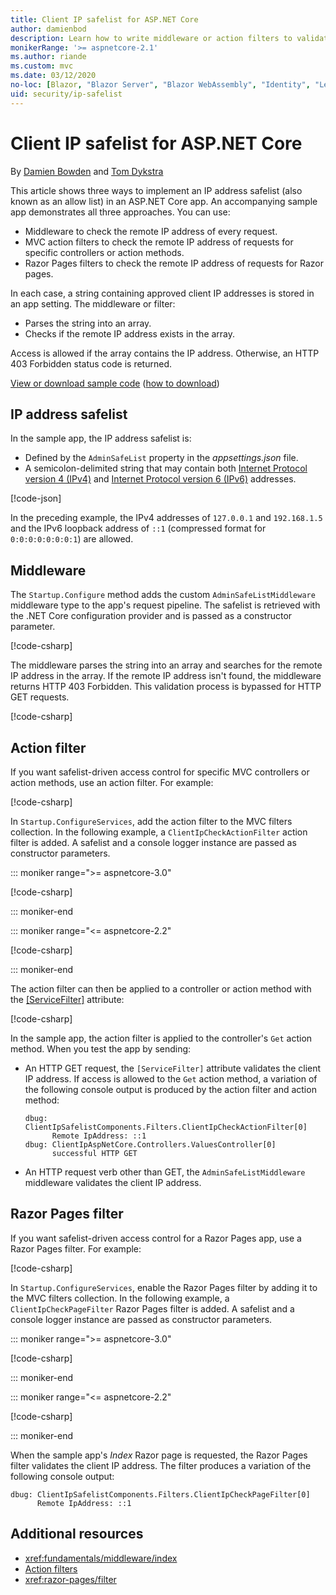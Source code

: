 ```yaml
---
title: Client IP safelist for ASP.NET Core
author: damienbod
description: Learn how to write middleware or action filters to validate remote IP addresses against a list of approved IP addresses.
monikerRange: '>= aspnetcore-2.1'
ms.author: riande
ms.custom: mvc
ms.date: 03/12/2020
no-loc: [Blazor, "Blazor Server", "Blazor WebAssembly", "Identity", "Let's Encrypt", Razor, SignalR]
uid: security/ip-safelist
---
```

# Client IP safelist for ASP.NET Core

By [Damien Bowden](https://twitter.com/damien_bod) and [Tom Dykstra](https://github.com/tdykstra)
 
This article shows three ways to implement an IP address safelist (also known as an allow list) in an ASP.NET Core app. An accompanying sample app demonstrates all three approaches. You can use:

* Middleware to check the remote IP address of every request.
* MVC action filters to check the remote IP address of requests for specific controllers or action methods.
* Razor Pages filters to check the remote IP address of requests for Razor pages.

In each case, a string containing approved client IP addresses is stored in an app setting. The middleware or filter:

* Parses the string into an array. 
* Checks if the remote IP address exists in the array.

Access is allowed if the array contains the IP address. Otherwise, an HTTP 403 Forbidden status code is returned.

[View or download sample code](https://github.com/dotnet/AspNetCore.Docs/tree/master/aspnetcore/security/ip-safelist/samples) ([how to download](xref:index#how-to-download-a-sample))

## IP address safelist

In the sample app, the IP address safelist is:

* Defined by the `AdminSafeList` property in the *appsettings.json* file.
* A semicolon-delimited string that may contain both [Internet Protocol version 4 (IPv4)](https://wikipedia.org/wiki/IPv4) and [Internet Protocol version 6 (IPv6)](https://wikipedia.org/wiki/IPv6) addresses.

[!code-json[](ip-safelist/samples/3.x/ClientIpAspNetCore/appsettings.json?range=1-3&highlight=2)]

In the preceding example, the IPv4 addresses of `127.0.0.1` and `192.168.1.5` and the IPv6 loopback address of `::1` (compressed format for `0:0:0:0:0:0:0:1`) are allowed.

## Middleware

The `Startup.Configure` method adds the custom `AdminSafeListMiddleware` middleware type to the app's request pipeline. The safelist is retrieved with the .NET Core configuration provider and is passed as a constructor parameter.

[!code-csharp[](ip-safelist/samples/3.x/ClientIpAspNetCore/Startup.cs?name=snippet_ConfigureAddMiddleware)]

The middleware parses the string into an array and searches for the remote IP address in the array. If the remote IP address isn't found, the middleware returns HTTP 403 Forbidden. This validation process is bypassed for HTTP GET requests.

[!code-csharp[](ip-safelist/samples/Shared/ClientIpSafelistComponents/Middlewares/AdminSafeListMiddleware.cs?name=snippet_ClassOnly)]

## Action filter

If you want safelist-driven access control for specific MVC controllers or action methods, use an action filter. For example:

[!code-csharp[](ip-safelist/samples/Shared/ClientIpSafelistComponents/Filters/ClientIpCheckActionFilter.cs?name=snippet_ClassOnly)]

In `Startup.ConfigureServices`, add the action filter to the MVC filters collection. In the following example, a `ClientIpCheckActionFilter` action filter is added. A safelist and a console logger instance are passed as constructor parameters.

::: moniker range=">= aspnetcore-3.0"

[!code-csharp[](ip-safelist/samples/3.x/ClientIpAspNetCore/Startup.cs?name=snippet_ConfigureServicesActionFilter)]

::: moniker-end

::: moniker range="<= aspnetcore-2.2"

[!code-csharp[](ip-safelist/samples/2.x/ClientIpAspNetCore/Startup.cs?name=snippet_ConfigureServicesActionFilter)]

::: moniker-end

The action filter can then be applied to a controller or action method with the [[ServiceFilter]](xref:Microsoft.AspNetCore.Mvc.ServiceFilterAttribute) attribute:

[!code-csharp[](ip-safelist/samples/3.x/ClientIpAspNetCore/Controllers/ValuesController.cs?name=snippet_ActionFilter&highlight=1)]

In the sample app, the action filter is applied to the controller's `Get` action method. When you test the app by sending:

* An HTTP GET request, the `[ServiceFilter]` attribute validates the client IP address. If access is allowed to the `Get` action method, a variation of the following console output is produced by the action filter and action method:

    ```
    dbug: ClientIpSafelistComponents.Filters.ClientIpCheckActionFilter[0]
          Remote IpAddress: ::1
    dbug: ClientIpAspNetCore.Controllers.ValuesController[0]
          successful HTTP GET    
    ```

* An HTTP request verb other than GET, the `AdminSafeListMiddleware` middleware validates the client IP address.

## Razor Pages filter

If you want safelist-driven access control for a Razor Pages app, use a Razor Pages filter. For example:

[!code-csharp[](ip-safelist/samples/Shared/ClientIpSafelistComponents/Filters/ClientIpCheckPageFilter.cs?name=snippet_ClassOnly)]

In `Startup.ConfigureServices`, enable the Razor Pages filter by adding it to the MVC filters collection. In the following example, a `ClientIpCheckPageFilter` Razor Pages filter is added. A safelist and a console logger instance are passed as constructor parameters.

::: moniker range=">= aspnetcore-3.0"

[!code-csharp[](ip-safelist/samples/3.x/ClientIpAspNetCore/Startup.cs?name=snippet_ConfigureServicesPageFilter)]

::: moniker-end

::: moniker range="<= aspnetcore-2.2"

[!code-csharp[](ip-safelist/samples/2.x/ClientIpAspNetCore/Startup.cs?name=snippet_ConfigureServicesPageFilter)]

::: moniker-end

When the sample app's *Index* Razor page is requested, the Razor Pages filter validates the client IP address. The filter produces a variation of the following console output:

```
dbug: ClientIpSafelistComponents.Filters.ClientIpCheckPageFilter[0]
      Remote IpAddress: ::1
```

## Additional resources

* <xref:fundamentals/middleware/index>
* [Action filters](xref:mvc/controllers/filters#action-filters)
* <xref:razor-pages/filter>
